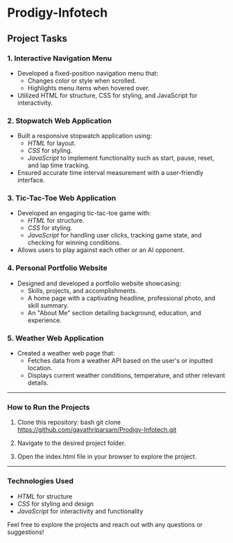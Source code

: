 
# Prodigy-Infotech

## Project Tasks

### 1. Interactive Navigation Menu
- Developed a fixed-position navigation menu that:
  - Changes color or style when scrolled.
  - Highlights menu items when hovered over.
- Utilized HTML for structure, CSS for styling, and JavaScript for interactivity.

### 2. Stopwatch Web Application
- Built a responsive stopwatch application using:
  - *HTML* for layout.
  - *CSS* for styling.
  - *JavaScript* to implement functionality such as start, pause, reset, and lap time tracking.
- Ensured accurate time interval measurement with a user-friendly interface.

### 3. Tic-Tac-Toe Web Application
- Developed an engaging tic-tac-toe game with:
  - *HTML* for structure.
  - *CSS* for styling.
  - *JavaScript* for handling user clicks, tracking game state, and checking for winning conditions.
- Allows users to play against each other or an AI opponent.



### 4. Personal Portfolio Website
- Designed and developed a portfolio website showcasing:
  - Skills, projects, and accomplishments.
  - A home page with a captivating headline, professional photo, and skill summary.
  - An "About Me" section detailing background, education, and experience.

### 5. Weather Web Application
- Created a weather web page that:
  - Fetches data from a weather API based on the user's or inputted location.
  - Displays current weather conditions, temperature, and other relevant details.

---

### How to Run the Projects
1. Clone this repository:
   bash
   git clone https://github.com/gayathriparsam/Prodigy-Infotech.git
   
2. Navigate to the desired project folder.
3. Open the index.html file in your browser to explore the project.

---

### Technologies Used
- *HTML* for structure
- *CSS* for styling and design
- *JavaScript* for interactivity and functionality

Feel free to explore the projects and reach out with any questions or suggestions!
